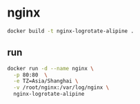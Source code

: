 # nginx
```bash
docker build -t nginx-logrotate-alipine .
```

## run 
```bash  
docker run -d --name nginx \
  -p 80:80  \
  -e TZ=Asia/Shanghai \
  -v /root/nginx:/var/log/nginx \
  nginx-logrotate-alipine
```